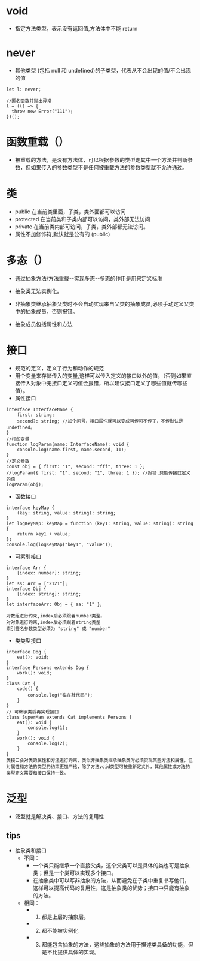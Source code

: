 # void

-   指定方法类型，表示没有返回值,方法体中不能 return

# never

-   其他类型 (包括 null 和 undefined)的子类型，代表从不会出现的值/不会出现的值

```
let l: never;

//匿名函数并抛出异常
l = (() => {
  throw new Error("111");
})();
```

# 函数重载（）

-   被重载的方法，是没有方法体，可以根据参数的类型走其中一个方法并判断参数，但如果传入的参数类型不是任何被重载方法的参数类型就不允许通过。

# 类

-   public 在当前类里面，子类，类外面都可以访问
-   protected 在当前类和子类内部可以访问，类外部无法访问
-   private 在当前类内部可访问，子类，类外部都无法访问。
-   属性不加修饰符,默认就是公有的 (public)

# 多态（）

-   通过抽象方法/方法重载--实现多态--多态的作用是用来定义标准

-   抽象类无法实例化。
-   非抽象类继承抽象父类时不会自动实现来自父类的抽象成员,必须手动定义父类中的抽象成员，否则报错。
-   抽象成员包括属性和方法

# 接口

-   规范的定义，定义了行为和动作的规范
-   用个变量来存储传入的变量,这样可以传入定义的接口以外的值，（否则如果直接传入对象中无接口定义的值会报错，所以建议接口定义了哪些值就传哪些值）。
-   属性接口

```
interface InterfaceName {
    first: string;
    second?: string; //加个问号，接口属性就可以变成可传可不传了，不传默认是undefined。
}
//打印变量
function logParam(name: InterfaceName): void {
    console.log(name.first, name.second, 11);
}
//定义参数
const obj = { first: "1", second: "fff", three: 1 };
//logParam({ first: "1", second: "1", three: 1 }); //报错,只能传接口定义的值
logParam(obj);
```

-   函数接口

```
interface keyMap {
    (key: string, value: string): string;
}
let logKeyMap: keyMap = function (key1: string, value: string): string {
    return key1 + value;
};
console.log(logKeyMap("key1", "value"));
```

-   可索引接口

```
interface Arr {
    [index: number]: string;
}
let ss: Arr = ["2121"];
interface Obj {
    [index: string]: string;
}
let interfaceArr: Obj = { aa: "1" };

对数组进行约束,index后必须跟着number类型。
对对象进行约束,index后必须跟着string类型
索引签名参数类型必须为 "string" 或 "number"
```

-   类类型接口

```
interface Dog {
    eat(): void;
}
interface Persons extends Dog {
    work(): void;
}
class Cat {
    code() {
        console.log("猫在敲代码");
    }
}
// 可继承类后再实现接口
class SuperMan extends Cat implements Persons {
    eat(): void {
        console.log(1);
    }
    work(): void {
        console.log(2);
    }
}
类接口会对类的属性和方法进行约束，类似非抽象类继承抽象类时必须实现某些方法和属性，但对属性和方法的类型的约束更加严格，除了方法void类型可被重新定义外，其他属性或方法的类型定义需要和接口保持一致。
```

# 泛型

-   泛型就是解决类、接口、方法的复用性

## tips

-   抽象类和接口
    -   不同：
        -   一个类只能继承一个直接父类，这个父类可以是具体的类也可是抽象类；但是一个类可以实现多个接口。
        -   在抽象类中可以写非抽象的方法，从而避免在子类中重复书写他们，这样可以提高代码的复用性，这是抽象类的优势；接口中只能有抽象的方法。
    -   相同：
        -   1. 都是上层的抽象层。
        -   2. 都不能被实例化
        -   3. 都能包含抽象的方法，这些抽象的方法用于描述类具备的功能，但是不比提供具体的实现。
